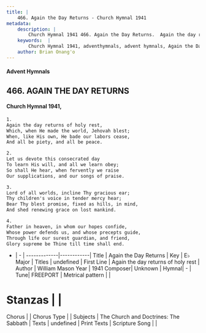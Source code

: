 ```yaml
---
title: |
    466. Again the Day Returns - Church Hymnal 1941
metadata:
    description: |
        Church Hymnal 1941 466. Again the Day Returns.  Again the day returns of holy rest,  Which, when He made the world, Jehovah blest;  When, like His own, He bade our labors cease,  And all be piety, and all be peace. 
    keywords:  |
        Church Hymnal 1941, adventhymnals, advent hymnals, Again the Day Returns, Again the day returns of holy rest. 
    author: Brian Onang'o
---
```


#### Advent Hymnals
## 466. AGAIN THE DAY RETURNS
####  Church Hymnal 1941,

```txt
1.
Again the day returns of holy rest, 
Which, when He made the world, Jehovah blest; 
When, like His own, He bade our labors cease, 
And all be piety, and all be peace. 

2.
Let us devote this consecrated day 
To learn His will, and all we learn obey; 
So shall He hear, when fervently we raise 
Our supplications, and our songs of praise. 

3.
Lord of all worlds, incline Thy gracious ear; 
Thy children's voice in tender mercy hear; 
Bear Thy blest promise, fixed as hills, in mind, 
And shed renewing grace on lost mankind. 

4.
Father in heaven, in whom our hopes confide, 
Whose power defends us, and whose precepts guide, 
Through life our surest guardian, and friend, 
Glory supreme be Thine till time shall end.

```

- |   -  |
-------------|------------|
Title | Again the Day Returns |
Key | E♭ Major |
Titles | undefined |
First Line | Again the day returns of holy rest |
Author | William Mason
Year | 1941
Composer| Unknown |
Hymnal|  - |
Tune| FREEPORT |
Metrical pattern | |
# Stanzas |  |
Chorus |  |
Chorus Type |  |
Subjects | The Church and Doctrines: The Sabbath |
Texts | undefined |
Print Texts | 
Scripture Song |  |
    
